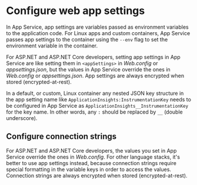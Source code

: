 # Configure web app settings
In App Service, app settings are variables passed as environment variables to the application code. For Linux apps and custom containers, App Service passes app settings to the container using the `--env` flag to set the environment variable in the container.

For ASP.NET and ASP.NET Core developers, setting app settings in App Service are like setting them in `<appSettings>` in _Web.config_ or _appsettings.json_, but the values in App Service override the ones in _Web.config_ or _appsettings.json_. 
App settings are always encrypted when stored (encrypted-at-rest).

In a default, or custom, Linux container any nested JSON key structure in the app setting name like `ApplicationInsights:InstrumentationKey` needs to be configured in App Service as `ApplicationInsights__InstrumentationKey` for the key name. In other words, any `:` should be replaced by `__` (double underscore).

## Configure connection strings
For ASP.NET and ASP.NET Core developers, the values you set in App Service override the ones in _Web.config_. For other language stacks, it's better to use app settings instead, because connection strings require special formatting in the variable keys in order to access the values. Connection strings are always encrypted when stored (encrypted-at-rest).